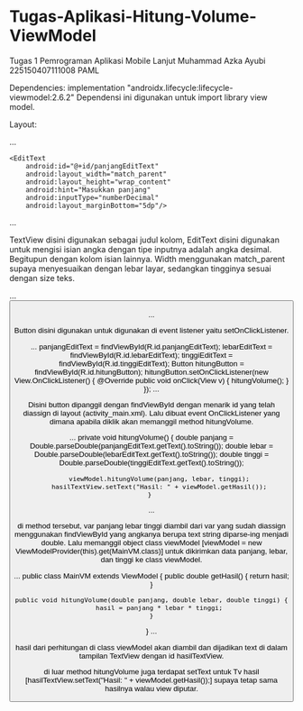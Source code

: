 # Tugas-Aplikasi-Hitung-Volume-ViewModel
Tugas 1 Pemrograman Aplikasi Mobile Lanjut
Muhammad Azka Ayubi
225150407111008
PAML

Dependencies: implementation "androidx.lifecycle:lifecycle-viewmodel:2.6.2"
Dependensi ini digunakan untuk import library view model.

Layout:

...

<TextView
        android:layout_width="match_parent"
        android:layout_height="wrap_content"
        android:textSize="16sp"
        android:text="Panjang"
        android:textStyle="bold"
        />

    <EditText
        android:id="@+id/panjangEditText"
        android:layout_width="match_parent"
        android:layout_height="wrap_content"
        android:hint="Masukkan panjang"
        android:inputType="numberDecimal"
        android:layout_marginBottom="5dp"/>
        
...

TextView disini digunakan sebagai judul kolom, EditText disini digunakan untuk mengisi isian angka dengan tipe inputnya adalah angka desimal. Begitupun dengan kolom isian lainnya. Width menggunakan match_parent supaya menyesuaikan dengan lebar layar, sedangkan tingginya sesuai dengan size teks.

...
<Button
        android:id="@+id/hitungButton"
        android:layout_width="wrap_content"
        android:layout_height="wrap_content"
        android:text="Hitung"
        android:layout_gravity="center"
        />    
...

Button disini digunakan untuk digunakan di event listener yaitu setOnClickListener.

...
panjangEditText = findViewById(R.id.panjangEditText);
lebarEditText = findViewById(R.id.lebarEditText);
tinggiEditText = findViewById(R.id.tinggiEditText);
Button hitungButton = findViewById(R.id.hitungButton);
hitungButton.setOnClickListener(new View.OnClickListener() {
            @Override
            public void onClick(View v) {
                hitungVolume();
            }
        });
...

Disini button dipanggil dengan findViewById dengan menarik id yang telah diassign di layout (activity_main.xml). Lalu dibuat event OnClickListener yang dimana apabila diklik akan memanggil method hitungVolume.

...
private void hitungVolume() {
        double panjang = Double.parseDouble(panjangEditText.getText().toString());
        double lebar = Double.parseDouble(lebarEditText.getText().toString());
        double tinggi = Double.parseDouble(tinggiEditText.getText().toString());

        viewModel.hitungVolume(panjang, lebar, tinggi);
        hasilTextView.setText("Hasil: " + viewModel.getHasil());
    } 
...

di method tersebut, var panjang lebar tinggi diambil dari var yang sudah diassign menggunakan findViewById yang angkanya berupa text string diparse-ing menjadi double. Lalu memanggil object class viewModel [viewModel = new ViewModelProvider(this).get(MainVM.class)] untuk dikirimkan data panjang, lebar, dan tinggi ke class viewModel. 

...
public class MainVM extends ViewModel {
public double getHasil() {
        return hasil;
    }

    public void hitungVolume(double panjang, double lebar, double tinggi) {
        hasil = panjang * lebar * tinggi;
    }
}
...

hasil dari perhitungan di class viewModel akan diambil dan dijadikan text di dalam tampilan TextView dengan id hasilTextView.

di luar method hitungVolume juga terdapat setText untuk Tv hasil [hasilTextView.setText("Hasil: " + viewModel.getHasil());] supaya tetap sama hasilnya walau view diputar.


